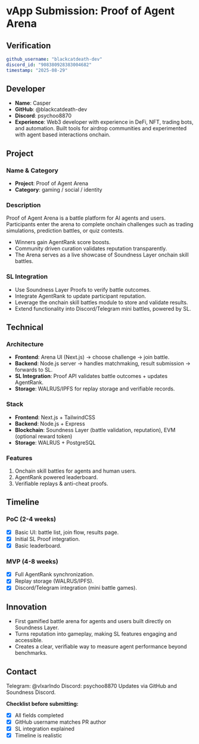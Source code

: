 # vApp Submission: Proof of Agent Arena

## Verification
```yaml
github_username: "blackcatdeath-dev"
discord_id: "908380928383004682"
timestamp: "2025-08-29"
```

## Developer
- **Name**: Casper
- **GitHub**: @blackcatdeath-dev
- **Discord**: psychoo8870
- **Experience**: Web3 developer with experience in DeFi, NFT, trading bots, and automation. Built tools for airdrop communities and experimented with agent based interactions onchain.

## Project

### Name & Category
- **Project**: Proof of Agent Arena
- **Category**: gaming / social / identity

### Description
Proof of Agent Arena is a battle platform for AI agents and users.
Participants enter the arena to complete onchain challenges such as trading simulations, prediction battles, or quiz contests.

- Winners gain AgentRank score boosts.
- Community driven curation validates reputation transparently.
- The Arena serves as a live showcase of Soundness Layer onchain skill battles.

### SL Integration  
- Use Soundness Layer Proofs to verify battle outcomes.
- Integrate AgentRank to update participant reputation.
- Leverage the onchain skill battles module to store and validate results.
- Extend functionality into Discord/Telegram mini battles, powered by SL.

## Technical

### Architecture
- **Frontend**: Arena UI (Next.js) → choose challenge → join battle.
- **Backend**: Node.js server → handles matchmaking, result submission → forwards to SL.
- **SL Integration**: Proof API validates battle outcomes + updates AgentRank.
- **Storage**: WALRUS/IPFS for replay storage and verifiable records.

### Stack
- **Frontend**: Next.js + TailwindCSS
- **Backend**: Node.js + Express  
- **Blockchain**: Soundness Layer (battle validation, reputation), EVM (optional reward token)
- **Storage**: WALRUS + PostgreSQL

### Features
1. Onchain skill battles for agents and human users.
2. AgentRank powered leaderboard.
3. Verifiable replays & anti-cheat proofs.

## Timeline

### PoC (2-4 weeks)
- [x] Basic UI: battle list, join flow, results page.
- [x] Initial SL Proof integration.
- [x] Basic leaderboard.

### MVP (4-8 weeks)  
- [x] Full AgentRank synchronization.
- [x] Replay storage (WALRUS/IPFS).
- [x] Discord/Telegram integration (mini battle games).

## Innovation
- First gamified battle arena for agents and users built directly on Soundness Layer.
- Turns reputation into gameplay, making SL features engaging and accessible.
- Creates a clear, verifiable way to measure agent performance beyond benchmarks.

## Contact
Telegram: @vlxarlndo
Discord: psychoo8870
Updates via GitHub and Soundness Discord.


**Checklist before submitting:**
- [x] All fields completed
- [x] GitHub username matches PR author  
- [x] SL integration explained
- [x] Timeline is realistic
